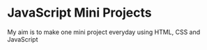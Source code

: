 <h1>JavaScript Mini Projects</h1>
<p>My aim is to make one mini project everyday using HTML, CSS and JavaScript</p>
